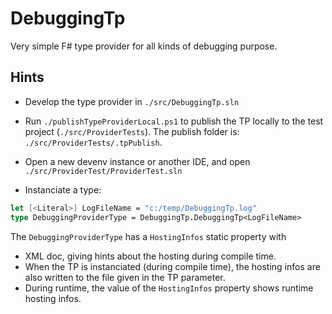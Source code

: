 # DebuggingTp

Very simple F# type provider for all kinds of debugging purpose.

## Hints

- Develop the type provider in `./src/DebuggingTp.sln`
- Run `./publishTypeProviderLocal.ps1` to publish the TP locally to the test project (`./src/ProviderTests`). The publish folder is: `./src/ProviderTests/.tpPublish`.
- Open a new devenv instance or another IDE, and open `./src/ProviderTest/ProviderTest.sln`

- Instanciate a type:

```fsharp
let [<Literal>] LogFileName = "c:/temp/DebuggingTp.log"
type DebuggingProviderType = DebuggingTp.DebuggingTp<LogFileName>
```

The `DebuggingProviderType` has a `HostingInfos` static property with

- XML doc, giving hints about the hosting during compile time.
- When the TP is instanciated (during compile time), the hosting infos are also written to the file given in the TP parameter.
- During runtime, the value of the `HostingInfos` property shows runtime hosting infos.
